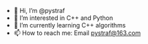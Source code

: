 - 👋 Hi, I’m @pystraf
- 👀 I’m interested in C++ and Python
- 🌱 I’m currently learning C++ algorithms
- 📫 How to reach me: Email pystraf@163.com

